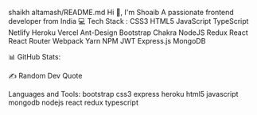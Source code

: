 shaikh altamash/README.md
Hi 👋, I'm Shoaib
A passionate frontend developer from India
💻 Tech Stack :
CSS3 HTML5 JavaScript TypeScript Netlify Heroku Vercel Ant-Design Bootstrap Chakra NodeJS Redux React React Router Webpack Yarn NPM JWT Express.js MongoDB

📊 GitHub Stats:
 


✍️ Random Dev Quote


Languages and Tools:
bootstrap css3 express heroku html5 javascript mongodb nodejs react redux typescript

